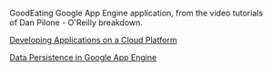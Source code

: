 GoodEating Google App Engine application, from the video tutorials  
of Dan Pilone - O'Reilly breakdown.

[Developing Applications on a Cloud Platform](http://shop.oreilly.com/product/0636920010739.do)

[Data Persistence in Google App Engine](http://shop.oreilly.com/product/0636920010746.do)


